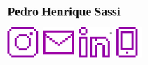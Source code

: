 <style>
  @font-face {
    font-family: 'Press Start 2P';
    src: url('./font/PressStart2P-Regular.ttf') format('truetype');
  }

  body {
    font-family: 'Press Start 2P', cursive;
  }

  h1 {
    font-family: 'Press Start 2P', cursive;
    text-align: left;
    margin-top: 20px;
  }

  .social-icons img {
    margin-right: 12px;
    vertical-align: top;
  }
</style>

<!--<img align="right" width="250px" style="margin-top:-20px" src="https://i.ibb.co/H2Vnn9B/photo-2021-12-23-11-04-10-removebg-preview.png">-->

</br>
</br>

<div dsplay="inline-block">
 
 <h1 align="left">Pedro Henrique Sassi</h1>
 <a href="https://www.instagram.com/pedrohsassi/">
    <img align="left" width="70px" src="./images/instagram.svg" alt="instagram" style="vertical-align:top; margin-right: 12px">
  </a> 
  <a href="mailto:pedro.2019010346@aluno.iffar.edu.br">
    <img align="left" width="70px" src="./images/mail.svg" alt="twitter" style="vertical-align:top; margin-right: 12px;">
  </a>
  <a href="https://www.linkedin.com/in/pedrohgsassi">
    <img width="70px" src="./images/linkedin.svg" alt="linkedin" style="vertical-align:top;">
  </a>
    <a href="https://t.me/PedroHSassii">
    <img width="70px" src="./images/mobile.svg" alt="Telegram" style="vertical-align:top;margin-right: 8px;">
  </a>
</div>





</br>
</br>